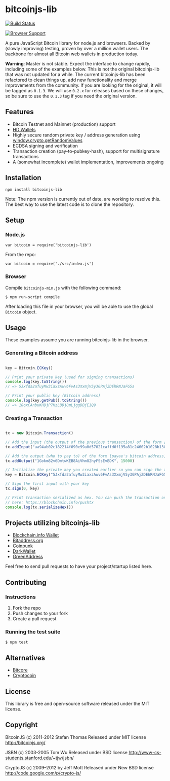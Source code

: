 # bitcoinjs-lib

[![Build Status](https://travis-ci.org/bitcoinjs/bitcoinjs-lib.png?branch=master)](https://travis-ci.org/bitcoinjs/bitcoinjs-lib)

[![Browser Support](https://ci.testling.com/bitcoinjs/bitcoinjs-lib.png)](https://ci.testling.com/bitcoinjs/bitcoinjs-lib)

A pure JavaScript Bitcoin library for node.js and browsers. Backed by (slowly improving) testing, proven by over a million wallet users. The backbone for almost all Bitcoin web wallets in production today.

**Warning**: Master is not stable. Expect the interface to change rapidly, including some of the examples below. This is not the original bitcoinjs-lib that was not updated for a while. The current bitcoinjs-lib has been refactored to clean things up, add new functionality and merge improvements from the community. If you are looking for the original, it will be tagged as `0.1.3`. We will use `0.2.x` for releases based on these changes, so be sure to use the `0.1.3` tag if you need the original version.

## Features

- Bitcoin Testnet and Mainnet (production) support
- [HD Wallets](https://github.com/bitcoin/bips/blob/master/bip-0032.mediawiki)
- Highly secure random private key / address generation using [window.crypto.getRandomValues](https://developer.mozilla.org/en-US/docs/Web/API/Window.crypto)
- ECDSA signing and verification
- Transaction creation (pay-to-pubkey-hash), support for multisignature transactions
- A (somewhat incomplete) wallet implementation, improvements ongoing

## Installation

`npm install bitcoinjs-lib`

Note: The npm version is currently out of date, are working to resolve this. The best way to use the latest code is to clone the repository.

## Setup

### Node.js

    var bitcoin = require('bitcoinjs-lib')

From the repo:

    var bitcoin = require('./src/index.js')

### Browser

Compile `bitcoinjs-min.js` with the following command:

    $ npm run-script compile

After loading this file in your browser, you will be able to use the global `Bitcoin` object.

## Usage

These examples assume you are running bitcoinjs-lib in the browser.

### Generating a Bitcoin address

```javascript

key = Bitcoin.ECKey()

// Print your private key (used for signing transactions)
console.log(key.toString())
// => 5Jxfda2afuyMw3iaxzAwv6FvAs3XxmjV5y3GPAjZDEhRNJaFG5a

// Print your public key (Bitcoin address)
console.log(key.getPub().toString())
// => 18oxCAnbuKHDjP7KzLBDj8mLjggDBjE1Q9
```

### Creating a Transaction

```javascript

tx = new Bitcoin.Transaction()

// Add the input (the output of the previous transaction) of the form [previous transaction hash]:[index of the output to use]
tx.addInput("aa94ab02c182214f090e99a0d57021caffd0f195a81c24602b1028b130b63e31", 0)

// Add the output (who to pay to) of the form [payee's bitcoin address]:[amount in satoshis]
tx.addOutput("1Gokm82v6DmtwKEB8AiVhm82hyFSsEvBDK", 15000)

// Initialize the private key you created earlier so you can sign the transaction
key = Bitcoin.ECKey("5Jxfda2afuyMw3iaxzAwv6FvAs3XxmjV5y3GPAjZDEhRNJaFG5a")

// Sign the first input with your key
tx.sign(0, key)

// Print transaction serialized as hex. You can push the transaction onto the Bitcoin network manually
// here: https://blockchain.info/pushtx
console.log(tx.serializeHex())
```


## Projects utilizing bitcoinjs-lib

- [Blockchain.info Wallet](http://blockchain.info/wallet)
- [Bitaddress.org](https://www.bitaddress.org)
- [Coinpunk](https://coinpunk.com)
- [DarkWallet](https://darkwallet.unsystem.net)
- [GreenAddress](https://greenaddress.it)

Feel free to send pull requests to have your project/startup listed here.

## Contributing

### Instructions

1. Fork the repo
2. Push changes to your fork  
3. Create a pull request

### Running the test suite 

    $ npm test

## Alternatives

- [Bitcore](https://github.com/bitpay/bitcore)
- [Cryptocoin](https://github.com/cryptocoinjs/cryptocoin)

## License

This library is free and open-source software released under the MIT license.

## Copyright

BitcoinJS (c) 2011-2012 Stefan Thomas
Released under MIT license
http://bitcoinjs.org/

JSBN (c) 2003-2005 Tom Wu
Released under BSD license
http://www-cs-students.stanford.edu/~tjw/jsbn/

CryptoJS (c) 2009–2012 by Jeff Mott
Released under New BSD license
http://code.google.com/p/crypto-js/

